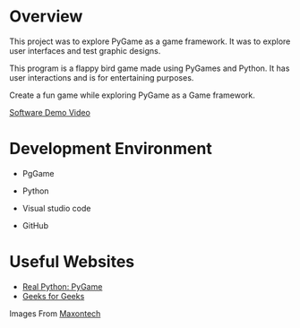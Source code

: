 # Overview

This project was to explore PyGame as a game framework. It was to explore user interfaces and test graphic designs. 

This program is a flappy bird game made using PyGames and Python. It has user interactions and is for entertaining purposes. 

Create a fun game while exploring PyGame as a Game framework. 

[Software Demo Video](https://youtu.be/R3DnFW1VWn8)

# Development Environment

* PgGame 

* Python

* Visual studio code

* GitHub 

# Useful Websites

* [Real Python: PyGame](https://realpython.com/pygame-a-primer/)
* [Geeks for Geeks](https://www.geeksforgeeks.org/how-to-make-flappy-bird-game-in-pygame/)

Images From [Maxontech](https://github.com/maxontech/flappy-bird/tree/master/assets)